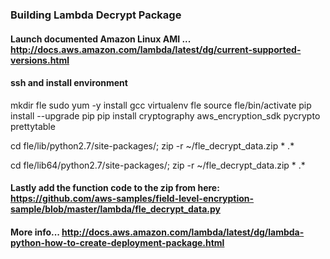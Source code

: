 
### Building Lambda Decrypt Package

#### Launch documented Amazon Linux AMI ... http://docs.aws.amazon.com/lambda/latest/dg/current-supported-versions.html

#### ssh and install environment


mkdir fle
sudo yum -y install gcc
virtualenv fle
source fle/bin/activate
pip install --upgrade pip
pip install cryptography aws_encryption_sdk pycrypto prettytable

cd fle/lib/python2.7/site-packages/; zip -r ~/fle_decrypt_data.zip * .*

cd fle/lib64/python2.7/site-packages/; zip -r ~/fle_decrypt_data.zip * .*

#### Lastly add the function code to the zip from here: https://github.com/aws-samples/field-level-encryption-sample/blob/master/lambda/fle_decrypt_data.py

#### More info... http://docs.aws.amazon.com/lambda/latest/dg/lambda-python-how-to-create-deployment-package.html
